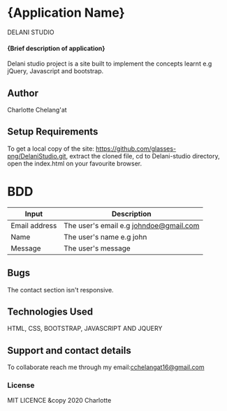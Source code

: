 # {Application Name}
DELANI STUDIO

#### {Brief description of application}
Delani studio project is a site built to implement the concepts learnt e.g jQuery, Javascript and bootstrap.

## Author
Charlotte Chelang'at

## Setup Requirements
To get a local copy of the site:
https://github.com/glasses-png/DelaniStudio.git, 
extract the cloned file, 
cd to Delani-studio directory, 
open the index.html on your favourite browser.

# BDD
| Input | Description|
|-------|------------|
| Email address|  The user's email e.g johndoe@gmail.com|
| Name| The user's name e.g john|
|Message| The user's message|

## Bugs
The contact section isn't responsive.

## Technologies Used
HTML, CSS, BOOTSTRAP, JAVASCRIPT AND JQUERY

## Support and contact details
To collaborate reach me through my email:cchelangat16@gmail.com

### License
MIT LICENCE &copy 2020 Charlotte
  
